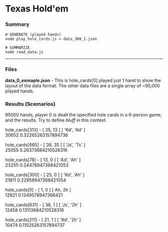 # Texas Hold'em
### Summary

```shell
# GENERATE (played hands)
node play_hole_cards.js > data_300_1.json

# SUMMARIZE
node read_data.js 
```
---- 

### Files

**data_0_exmaple.json** - This is hole_cards[0] played just 1 hand to show the layout of the data format. The other data files are a single array of ~95,000 played hands.


### Results (Scemarios)

95000 hands, player 0 is dealt the specified hole cards in a 6-person game, and the results. Try to define *bluff* in this context.

hole_cards[313] - [ 25, 13 ] [ 'Kd', 'Ad' ]<br />
30652 0.32265263157894736

hole_cards[665] - [ 36, 35 ] [ 'Js', 'Ts' ]<br />
25055 0.26373684210526316

hole_cards[78] - [ 13, 0 ] [ 'Ad', 'Ah' ]<br />
23255 0.24478947368421053

hole_cards[300] - [ 25, 0 ] [ 'Kd', 'Ah' ]<br />
21811 0.22958947368421054

hole_cards[0] - [ 1, 0 ] [ Ah, 2h ]<br />
12821 0.1349578947368421

hole_cards[631] - [ 36, 1 ] [ 'Js', '2h' ]<br />
12458 0.13113684210526316

hole_cards[211] - [ 21, 1 ] [ '9d', '2h' ]<br />
10474 0.11025263157894737